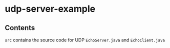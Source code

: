 # udp-server-example

## Contents

``src`` contains the source code for UDP ``EchoServer.java`` and ``EchoClient.java`` 

